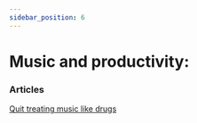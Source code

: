 ```yaml
---
sidebar_position: 6
---
```


# Music and productivity:



### Articles

[Quit treating music like drugs](https://nicksaraev.medium.com/quit-treating-music-like-drugs-52f13ab8ecf0)


